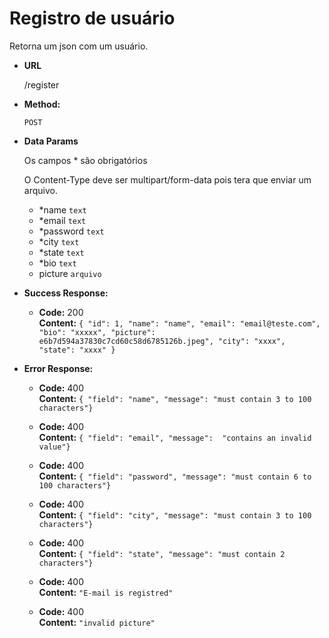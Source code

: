 # Registro de usuário
Retorna um json com um usuário.

* **URL**

  /register

* **Method:**

  `POST`

* **Data Params**

  Os campos * são obrigatórios

  O Content-Type deve ser multipart/form-data pois tera que enviar um arquivo.
  
  - *name `text`
  - *email `text`
  - *password `text`
  - *city `text`
  - *state `text`
  - *bio `text`
  - picture `arquivo`


* **Success Response:**

  * **Code:** 200 <br />
    **Content:** `{ "id": 1, "name": "name", "email": "email@teste.com", "bio": "xxxxx", "picture":  e6b7d594a37830c7cd60c58d6785126b.jpeg", "city": "xxxx", "state": "xxxx" }`
 
* **Error Response:**
  * **Code:** 400  <br />
    **Content:** `{ "field": "name", "message": "must contain 3 to 100 characters"}`
  
  * **Code:** 400  <br />
    **Content:** `{ "field": "email", "message":  "contains an invalid value"}`    
  
  * **Code:** 400  <br />
    **Content:** `{ "field": "password", "message": "must contain 6 to 100 characters"}`

  * **Code:** 400  <br />
    **Content:** `{ "field": "city", "message": "must contain 3 to 100 characters"}`

  * **Code:** 400  <br />
    **Content:** `{ "field": "state", "message": "must contain 2 characters"}`

  * **Code:** 400  <br />
    **Content:** `"E-mail is registred"`

  * **Code:** 400  <br />
    **Content:** `"invalid picture"`
